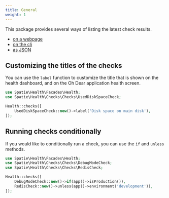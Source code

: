 ```yaml
---
title: General
weight: 1
---
```


This package provides several ways of listing the latest check results.

- [on a webpage](/docs/laravel-health/v1/viewing-results/on-a-webpage)
- [on the cli](/docs/laravel-health/v1/viewing-results/on-the-cli)
- [as JSON](/docs/laravel-health/v1/viewing-results/as-json)


## Customizing the titles of the checks

You can use the `label` function to customize the title that is shown on the health dashboard, and on the Oh Dear application health screen.

```php
use Spatie\Health\Facades\Health;
use Spatie\Health\Checks\Checks\UsedDiskSpaceCheck;

Health::checks([
    UsedDiskSpaceCheck::new()->label('Disk space on main disk'),
]);
```

## Running checks conditionally

If you would like to conditionally run a check, you can use the `if` and `unless` methods.

```php
use Spatie\Health\Facades\Health;
use Spatie\Health\Checks\Checks\DebugModeCheck;
use Spatie\Health\Checks\Checks\RedisCheck;

Health::checks([
    DebugModeCheck::new()->if(app()->isProduction()),
    RedisCheck::new()->unless(app()->environment('development')),
]);
```
